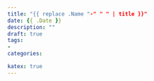 ```yaml
---
title: "{{ replace .Name "-" " " | title }}"
date: {{ .Date }}
description: ""
draft: true
tags:
- 
categories:

katex: true
---
```



